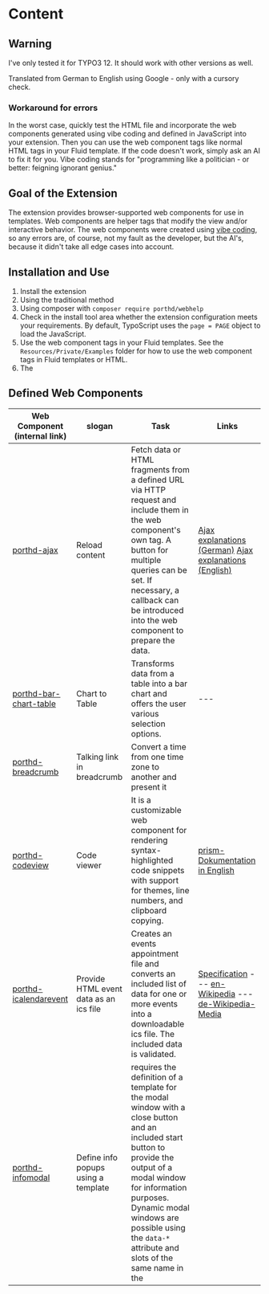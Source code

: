 # Content

## Warning

I've only tested it for TYPO3 12. It should work with other versions as well.

Translated from German to English using Google - only with a cursory check.

### Workaround for errors

In the worst case, quickly test the HTML file and incorporate the web components generated using vibe coding and defined
in JavaScript into your extension. Then you can use the web component tags like normal HTML tags in your Fluid template.
If the code doesn't work, simply ask an AI to fix it for you.
Vibe coding stands for "programming like a politician - or better: feigning ignorant genius."

## Goal of the Extension

The extension provides browser-supported web components for use in templates.
Web components are helper tags that modify the view and/or interactive behavior.
The web components were created using [vibe coding](https://en.wikipedia.org/wiki/Vibe_coding), so any errors are, of
course, not my fault as the developer, but the AI's, because it didn't take all edge cases into account.

## Installation and Use

1. Install the extension
1. Using the traditional method
2. Using composer with `composer require porthd/webhelp`
2. Check in the install tool area whether the extension configuration meets your requirements.
   By default, TypoScript uses the `page = PAGE` object to load the JavaScript.
3. Use the web component tags in your Fluid templates. See the `Resources/Private/Examples` folder for how to use the
   web component tags in Fluid templates or HTML.
4. The

## Defined Web Components

| Web Component (internal link)                                       | slogan                                  | Task                                                                                                                                                                                                                                                                                        | Links                                                                                                                                                                                                                                                                                                                                                                                               |
|---------------------------------------------------------------------|-----------------------------------------|---------------------------------------------------------------------------------------------------------------------------------------------------------------------------------------------------------------------------------------------------------------------------------------------|-----------------------------------------------------------------------------------------------------------------------------------------------------------------------------------------------------------------------------------------------------------------------------------------------------------------------------------------------------------------------------------------------------|
| [porthd-ajax](#parameters-in-porthd-ajax)                           | Reload content                          | Fetch data or HTML fragments from a defined URL via HTTP request and include them in the web component's own tag. A button for multiple queries can be set. If necessary, a callback can be introduced into the web component to prepare the data.                                          | [Ajax explanations (German)](https://de.wikipedia.org/wiki/Ajax_(programming)) [Ajax explanations (English)](https://en.wikipedia.org/wiki/Ajax_(programming))                                                                                                                                                                                                                                      |
| [porthd-bar-chart-table](#parameters-in-porthd-barchart-from-table) | Chart to Table                          | Transforms data from a table into a bar chart and offers the user various selection options.                                                                                                                                                                                                | ---                                                                                                                                                                                                                                                                                                                                                                                                 |
| [porthd-breadcrumb](#parameters-in-porthd-breadcrumb)               | Talking link in breadcrumb              | Convert a time from one time zone to another and present it                                                                                                                                                                                                                                 |
| [porthd-codeview](#parameters-in-porthd-codeview)                   | Code viewer                             | It is a customizable web component for rendering syntax-highlighted code snippets with support for themes, line numbers, and clipboard copying.                                                                                                                                             | [prism-Dokumentation in English](https://prismjs.com/docs/)                                                                                                                                                                                                                                                                                                                                         |
| [porthd-icalendarevent](##parameters-in-porthd-icalendarevent)      | Provide HTML event data as an ics file  | Creates an events appointment file and converts an included list of data for one or more events into a downloadable ics file. The included data is validated.                                                                                                                               | [Specification](https://icalendar.org/RFC-Specifications/all/) --- [en-Wikipedia](https://en.wikipedia.org/wiki/ICalendar#:~:text=iCalendar%20is%20a%20data%20format%20for%20exchange%20of%20calendar%20contents%2C,was%20originally%20defined%20in%20RFC%202445%20%5B10%5D%20in%201998.) --- [de-Wikipedia-Media](https://de.wikipedia.org/wiki/ICalendar#/media/Datei:ICalendarSpecification.png) |
| [porthd-infomodal](#parameters-in-porthd-infomodal)                 | Define info popups using a template     | requires the definition of a template for the modal window with a close button and an included start button to provide the output of a modal window for information purposes. Dynamic modal windows are possible using the `data-*` attribute and slots of the same name in the <template>. | [Explanations of modal windows in German](https://ichi.pro/de/4-moglichkeiten-zum-erstellen-eines-modalen-popup-felds-mit-html-css-und-vanilla-javascript-83364935438226)                                                                                                                                                                                                                           |
| [porthd-listselect](#parameters-in-porthd-listselect)               | Interactively control/filter mega menus | Restricts the output of long nested lists to a defined level and allows searching hidden subheadings.                                                                                                                                                                                       | [Overview of menus on the web](https://sketch.media/index.php?option=com_content&view=article&id=851) --- [Dropdown menu for large nesting](https://wiki.selfhtml.org/wiki/Navigation/Dropdown-Men%C3%BC) --- [Media event on menus](https://www.mediaevent.de/tutorial/css-responsive-menu.html)                                                                                                   |
| [porthd-tabnavi](#parameters-in-porthd-tabnavi)                         | tabnavigation-element                   | Generate from included content-tags the tabs with the corrosponding tabnavigation                                                                                                                                                                                                          |                                                                                                                                                                                                                                                                                                    |
| [porthd-timezone](#parameters-in-porthd-timezone)                   | Time zone conversion for dates          | Convert a time from one time zone to another and present the result within the web component's tag. The start time must either be included in the tag or be in the `datetime` attribute.                                                                                                    | [Explanations of the time zone in German](https://www.mediaevent.de/javascript/get-timezone.html)                                                                                                                                                                                                                                                                                                   |
| [porthd-tocgenerator](#Parameter-in-porthd-tocgenerator)            | Table of Contents                       | Create an unnumbered or numbered table of contents for a defined block.                                                                                                                                                                                                                     | [Article on the table of contents](https://ichi.pro/de/erstellen-eines-inhaltsverzeichnisses-mit-html-und-css-127834089968964)                                                                                                                                                                                                                                                                      |
| [porthd-vcard](#parameters-in-porthd-vcard)                         | Provide HTML contact data as a vcf file | Creates a contact file and converts the included list of data into a downloadable vcf file. The included data is validated.                                                                                                                                                                 | [de-Wikipedia](https://de.wikipedia.org/wiki/VCard#Spezifikation) --- [RFC6350 Specification](https://www.rfc-editor.org/rfc/rfc6350)                                                                                                                                                                                                                                                               |

## Defined symfony command for console

[TYPO3 Console Command fox xlf-refactoring-statistics](#typo3-console-command-fox-xlf-refactoring-statistics) make statistics about aspects of refactoring for your xlf-files. (This command is available from TYPO3 10.4 or later.)

---

### Parameters in porthd-ajax

The web component `<porthd-ajax>` allows the integration of data that is actively reloaded via Ajax. The query can be
performed automatically or only after clicking a button. The button can be styled, labeled, and restricted in its
frequency of use. It is also possible to transform the received data for output using a JavaScript function. The help
texts can also be freely defined.
A usage example can be found here in the documentation
in ['Examples/WebcomponentAjax.html'](./Examples/WebcomponentAjax.html)

The code was created using vibe-coding and has not been thoroughly tested yet.

#### Attributes in `<porthd-ajax>`

The following table describes the various supported attributes and their functions.

| Attributes   | Function                                                                                                                                                                                                                 |
|--------------|--------------------------------------------------------------------------------------------------------------------------------------------------------------------------------------------------------------------------|
| url          | URL for the https request, from which the desired data can be downloaded.                                                                                                                                                |
| loading-text | Text displayed while waiting for the data to load. The text may contain HTML tags.                                                                                                                                       |
| error-text   | Text displayed while waiting for data to load. The text may contain HTML tags.                                                                                                                                           |
| callback     | Optional. Function of type `data = callback(data);`. This function prepares the incoming data for display in the web component.                                                                                          |
| button-text  | If at least one non-white character is present here, a button with the displayed text is displayed in the web component. The text may contain HTML tags. The Ajax request is only initiated after the button is clicked. |
| button-style | The specified properties are assigned to the button's `style` attribute, allowing for custom styling.                                                                                                                    |
| max-click    | By specifying a number, the number of clicks on the button can be limited. If the maximum number is reached, the button is hidden. If the attribute is missing or empty, there is no limit to the number of clicks.      |

#### 🧪 Example: Maximum use with styling

```html
<porthd-ajax
url="https://example.com/data.html"
loading-text="⏳ Loading data..."
error-text="❌ Error retrieving data."
callback="transformData"
 button-text="🔄 Reload data"
 button-style="
 background: linear-gradient(to right, #ff6a00, #ee0979);
 color: white;
 font-size: 1.2rem;
 border: none;
 padding: 1rem 2rem;
 border-radius: 999px;
 box-shadow: 0 0 10px rgba(0,0,0,0.3);
 cursor: pointer;
 transition: all 0.3s ease-in-out;
 "
 max-click="3">
</porthd-ajax>
```

#### 💡 Optional: callback function
```javascript
function transformData(data) {
 return `<pre style="white-space: pre-wrap; font-family: monospace;">${data}</pre>`;
}
```

---

### Parameters in porthd-barchart-from-table

This web component converts an HTML table into an interactive bar chart using **Chart.js**. The display is dynamic, flexible, and controllable with checkboxes and radio buttons.

---

#### ⚙️ Attributes Used

| Attribute | Type | Description |
|- ... `button-text` | String | Optional: Displays a button to show/hide the table |
| `chartjs-url` | String | URL to the Chart.js library (default: CDN) |

---

#### 🧪 Example: Maximum configuration

```html
<porthd-barchart-from-table
 title-column="0"
 value-column="2"
 colors="crimson,orange,gold,forestgreen,dodgerblue,purple"
 orientation="horizontal"
 transpose
 button-text="📋 Show/Hide Table"
 chartjs-url="https://cdn.jsdelivr.net/npm/chart.js"
>
 <table>
 <thead>
 <tr><th>Product</th><th>January</th><th>February</th><th>March</th></tr>
 </thead>
 <tbody>
 <tr><td>Apple</td><td>120</td><td>150</td><td>180</td></tr>
<tr><td>Pear</td><td>90</td><td>130</td><td>160</td></tr>
<tr><td>Cherry</td><td>70</td><td>110</td><td>140</td></tr>
</tbody>
</table>
</porthd-barchart-from-table>
```

---

#### 🎨 Dynamic Styling

- Each bar can be styled with a color from the `colors` list
- `button-text` displays a toggle button for the table
- The table is cloned and displayed in the Shadow DOM

---

#### ✨ Features

- **Automatic loading** of Chart.js if it is not already available
- **Checkboxes** for selecting rows or columns
- **Radio buttons** for selecting the Value source (column or row)
- **Responsive layout**, orientable along the X or Y axis
- **Full control** over display using attributes

---

#### 🧠 Notes

- The component uses Shadow DOM – styles must be set inline or via JS.
- The table in the Light DOM is retained – changes there do not take effect automatically.
- You can set `chartjs-url` if you want to load a specific Chart.js version.

---

#### 📌 Possible extensions

- Support for multiple datasets
- Export function (PNG/SVG)
- Dynamic color palettes based on values
- Tooltip customization

---

### Parameters in porthd-breadcrumb

The `<porthd-breadcrumb>` web component generates breadcrumb navigation based on a specified URL. It supports dynamic styling options, callback processing, and display of domain information.

#### Example usage

```html
<porthd-breadcrumb
href="https://example.com/products/category/item123?ref=abc"
separator=" &gt; "
show-domain="true"
parameter-text="with parameters"
error-text="Invalid URL"
callback="formatBreadcrumbLabel">
</porthd-breadcrumb>
```

##### Example callback in the window context:

```js
window.formatBreadcrumbLabel = function(text) {
return text.replace(/-/g, ' ').toUpperCase();
};
```

#### Explanation of the attributes

| Attribute | Description |
|------------------|-------------------------------------------------------------------------------|
| `href` | The URL from which the breadcrumb is generated. Must be valid. |
| `separator` | HTML content as a separator between breadcrumb elements. Default: `/` |
| `show-domain` | `true` or `1` to display the domain as the first element. |
| `parameter-text` | Text displayed if URL parameters are present. |
| `error-text` | Text displayed if the URL is invalid. |
| `callback` | Name of a function in the global scope that can modify path segments. |

#### Dynamically generated HTML code

##### Example output with domain display and URL parameters enabled:

```html
<span class="breadcrumb">
<a href="https://example.com">example.com</a>
<span>/</span>
<a href="https://example.com/produkte/">PRODUCTS</a>
<span>/</span>
<a href="https://example.com/produkte/kategorie/">CATEGORY</a>
<span>/</span>
<a href="https://example.com/produkte/kategorie/item123/">ITEM123</a>
<span>/</span>
<a href="https://example.com/products/category/item123?ref=abc">with parameters</a>
</span>
```

#### Styling Note

The component adds the `breadcrumb` class to the container by default. Example CSS:

```css
.breadcrumb {
font-family: sans-serif;
font-size: 0.9rem;
}

.breadcrumb a {
text-decoration: none;
color: #0366d6;
}

.breadcrumb a:hover {
text-decoration: underline;
}

.breadcrumb span {
margin: 0.4px;
color: #aaa;
}

.breadcrumb .error {
color: red;
}
```

This component is ideal for dynamically generating path navigation for web applications, especially for CMS or SPA systems.

---

### Parameters in porthd-codeview

This documentation shows a maximum example of the output of the dynamically generated code of the web component `<porthd-codeview>`, including all styling elements and interactive features.

#### Example HTML for using the component

```html
<porthd-codeview
language="javascript"
theme="dark"
line-numbers
button-label="Copy Code"
theme-button-label="Switch Theme"
cdn="https://cdn.jsdelivr.net/npm/prismjs"
>
<script type="text/plain">
// Example JavaScript code
function greet(name) {
console.log(`Hello, ${name}!`);
}
greet('World');
</script>
</porthd-codeview>
```

#### Dynamically generated DOM content (Shadow DOM)

After inserting the component, the following DOM section is generated in the Shadow DOM:

```html
<style>
:host {
display: block;
position: relative;
}
button {
position: absolute;
top: 0.5em;
right: 0.5em;
margin: 0 0.5em;
z-index: 1;
padding: 0.5em 1em;
cursor: pointer;
}
pre {
margin: 0;
border: 1px solid #ddd;
border-radius: 5px;
overflow: auto;
}
</style>
<button class="theme-toggle">Switch Theme</button>
<button class="copy-button" style="right: 2.5em;">Copy Code</button>
<pre class="line-numbers"><code class="language-javascript">
// Example JavaScript Code
function greet(name) {

console.log(`Hello, ${name}!`);
}
greet('World');

</code></pre>
```

#### Features

- Syntax highlighting with Prism.js (dynamically loaded)
- Switching between `light` and `dark` themes
- Line numbers via plugin
- Copy function with feedback (✓)
- Multi-language support via `<script type="text/plain">`

#### Styling Details

The buttons are positioned absolutely above the code block. The theme can be changed dynamically by including different CSS files from Prism.

#### Note

PrismJS and plugins are only loaded if they are not already present.

ℹ️ A complete example of the maximum generated structure of this component is shown above.

---

### Parameters in porthd-icalendarevent

This example demonstrates full use of the `<porthd-icalendarevent>` web component, including maximum generated dynamic iCalendar code, validated data fields, and built-in styling.

#### Example HTML

```html
<porthd-icalendarevent
button-label="Download iCal"
button-style="background: green; color: white; padding: 12px 20px; border-radius: 6px; border: none;"
file-name="my-event"
prodid="-//Example Company//iCal Generator//DE">

<div data-id="UID">123e4567-e89b-12d3-a456-426614174000</div>
<div data-id="DTSTAMP">20250415T120000Z</div>
<div data-id="DTSTART">20250501T090000Z</div>
<div data-id="DTEND">20250501T100000Z</div>
<div data-id="SUMMARY">Meeting with Team</div>
<div data-id="DESCRIPTION">Discussion of Q2 Goals and Strategy</div>
<div data-id="LOCATION">Conference Room A</div>
<div data-id="STATUS">CONFIRMED</div>
<div data-id="CLASS">PUBLIC</div>
<div data-id="ORGANIZER" data-cn="Max Mustermann">mailto:max@example.com</div>
<div data-id="ATTENDEE" data-role="REQ-PARTICIPANT" data-cn="Erika Example">mailto:erika@example.com</div>

</porthd-icalendarevent>
```

#### Explanation

- The button styling can be customized using `button-style`.
- The `prodid` attribute specifies the PRODUCT ID of the iCalendar export.
- Each `data-id` container represents an iCalendar row. Additional parameters are added using `data-` attributes.

#### Generated iCal Content

If used correctly, clicking the button will generate an .ics file download with the following format:

```ics
BEGIN:VCALENDAR
VERSION:2.0
PRODID:-//Example Company//iCal Generator//DE
BEGIN:VEVENT
UID:123e4567-e89b-12d3-a456-426614174000
DTSTAMP:20250415T120000Z
DTSTART:20250501T090000Z
DTEND:20250501T100000Z
SUMMARY:Meeting with Team
DESCRIPTION:Discussion of Q2 Goals and Strategy
LOCATION:Conference Room A
STATUS:CONFIRMED
CLASS:PUBLIC
ORGANIZER;CN=Max Mustermann:mailto:max@example.com
ATTENDEE;ROLE=REQ-PARTICIPANT;CN=Erika Example:mailto:erika@example.com
END:VEVENT
END:VCALENDAR
```
#### Explanation of parameters

**Table with the permitted data IDs for included elements**

| data-id | Description|
|---------------|-----|
| ATTACH | Attachments (e.g., PDF agenda)|
| ATTENDEE | Event participants|
| BEGIN | Always with VEVENT - Define a new event in the file. Not required for a single event. Only directly after END|
| CALSCALE | Calendar scale (e.g., GREGORIAN)|
| CATEGORIES | Event categories |
| CLASS | Visibility (PUBLIC, PRIVATE, CONFIDENTIAL) |
| CREATED | Creation time |
| DESCRIPTION | Longer description of the event |
| DTEND | Event end time |
| DTSTAMP | Creation timestamp (required) |
| DTSTART | Event start time (required) |
| END | Always with VEVENT - Define a new event in the file. Not required for just one event. BEGIN must follow to define the next event |
| EXDATE | Exceptions for recurrences |
| GEO | Geographical coordinates (latitude; longitude) |
| LAST-MODIFIED | Last modified time |
| LOCATION | Event location |
| METHOD | Method for the calendar (e.g., PUBLISH) |
| ORGANIZER | Organizer |
| PRIORITY | Priority (1-9, 1 = highest) |
| RECURRENCE-ID | Reference to a recurring event |
| RRULE | Rule for recurring events |
| SEQUENCE | Number of changes to the event |
| STATUS | Status (e.g., CONFIRMED, CANCELED) |
| SUMMARY | Short description of the event |
| TRANSP | Transparency (OPAQUE = booked, TRANSPARENT = free) |
| UID | Unique identification number of the event (required) |
| URL | Web link to the event |
| X-WR-CALNAME | Display name of the calendar |
| X-WR-TIMEZONE | Calendar time zone |

#### Explanation of attributes
This web component has four attributes. Two are used to define the button, one is the ProdID for the iCalendar entry.

| Attributes | Function |
|--------------|-- |
|button-label | Button text, where TEXT can also contain HTML and SVG tags. |
|button-style | CSS properties for the button's style element in the Shadow DOM |
|file-name | Name for the file being downloaded; the '.ics' extension is always appended. |
|prodid | Identifier for generating the iCalendar file. This entry is not standardized. |

#### Error Handling

The component automatically checks for required fields (`UID`, `DTSTAMP`, `DTSTART`, `SUMMARY`) and reports errors in an `alert` window.

---


### Parameters in porthd-infomodal

#### Overview

The `porthd-infomodal` is a customizable modal web component. It allows for flexible configuration using attributes,
internal or external templates, and various error-handling mechanisms. The component supports accessibility features,
including focus traps for keyboard navigation and dynamic updates via data attributes.

#### Attributes

##### `template-id`

- **Description**: Specifies the `id` of an external template to use for the modal content.
- **Example**: `<porthd-infomodal template-id="modal-template">`

##### `background-class`

- **Description**: Specifies a CSS class to be applied to the modal's background overlay.
- **Example**: `<porthd-infomodal background-class="modal-overlay">`

##### `data-*`

- **Description**: Custom data attributes to dynamically pass content into slots inside the modal.
- **Example**: `<porthd-infomodal data-title="Modal Title" data-info="This is the modal description.">`

##### `error-text`

- **Description**: Specifies the error message displayed in the frontend when the modal template or modal elements are
  missing or incorrectly configured. Default value: `'Modal/Button missing'`.
- **Example**: `<porthd-infomodal error-text="Template not found!">`

##### `error-style`

- **Description**: Allows you to specify custom CSS styles for the error message displayed in the frontend.
- **Example**: `<porthd-infomodal error-style="color:red; font-weight: bold;">`

##### `error-canceltext`

- **Description**: Specifies the error message displayed when the "Cancel" (close) button is missing from the modal
  template.
- **Example**: `<porthd-infomodal error-canceltext="Cancel button missing!">`

##### `error-hide`

- **Description**: If set to `1` or `true`, the error message is shown only in the console and hidden from the frontend.
  By default, error messages are displayed in the frontend.
- **Example**: `<porthd-infomodal error-hide="true">`

##### `error-show`

- **Description**: If set to `1` or `true`, the error message is displayed in both the console and the frontend.
- **Example**: `<porthd-infomodal error-show="true">`

#### Methods

##### `openModal()`

- **Description**: Opens the modal by removing the `hidden` class. Focus is moved to the modal dialog.

##### `closeModal()`

- **Description**: Closes the modal by adding the `hidden` class back. The focus returns to the button that triggered
  the modal.

##### `initFocusTrap(container)`

- **Description**: Initializes a focus trap within the modal to ensure that keyboard navigation stays within the modal
  when it's open.

##### `errorLog(message)`

- **Description**: Logs error messages to the console and optionally displays them in the frontend based on the
  `error-show` and `error-hide` attributes.

#### Usage Examples

##### Example 1: External Template with Modal

```html

<porthd-infomodal template-id="modal-template" background-class="modal-overlay" data-title="Hello World"
                  data-info="This is a test modal.">
    <button data-id="modal-start">Open Modal</button>
</porthd-infomodal>
```

##### Example 2: Internal Template with Scrollable Content

```html

<porthd-infomodal background-class="modal-overlay" data-title="Long Text Test" data-info="Lorem ipsum...">
    <button data-id="modal-start">Scroll Content</button>
    <template>
        <div class="modal-content" role="dialog" aria-modal="true" tabindex="-1">
            <h2>
                <slot name="title"></slot>
            </h2>
            <p>
                <slot name="info">[Text here]</slot>
            </p>
            <button data-id="cancel">Close</button>
        </div>
    </template>
</porthd-infomodal>
```

##### Example 3: Missing Template with Frontend Error Message

```html

<porthd-infomodal template-id="non-existent-template" error-text="Template not found!">
    <button data-id="modal-start">Show Error</button>
</porthd-infomodal>
```

##### Example 4: Missing Cancel Button with Custom Error Text

```html

<porthd-infomodal error-text="Modal template/start button is missing!" error-canceltext="Cancel button forgotten?"
                  background-class="modal-overlay">
    <button data-id="modal-start">Open Modal</button>
    <template>
        <div class="modal-content" role="dialog" aria-modal="true" tabindex="-1">
            <h2>
                <slot name="title">Error</slot>
            </h2>
            <p>
                <slot name="info">No Cancel Button</slot>
            </p>
        </div>
    </template>
</porthd-infomodal>
```

##### Example 5: Standard Error Message with Frontend Display

```html

<porthd-infomodal template-id="modal-template" error-text="Modal template/start button missing!"
                  data-title="Hello World" data-info="Something is missing...">
    <div>Button to open is missing. :-( - Sad for the modal.</div>
</porthd-infomodal>
```

##### Example 6: Modal with Custom Error Styling

```html

<porthd-infomodal template-id="modal-template" error-text="Modal template/start button missing!"
                  error-style="background:red; color:#fff; font-weight: bolder;" data-title="Hello World"
                  data-info="Something is missing...">
    <div>Button to open is missing. :-( - Sad for the modal.</div>
</porthd-infomodal>
```

##### Example 7: Event Details with 5 Custom Slots

```html

<porthd-infomodal background-class="modal-overlay" data-eventtitel="ChatGPT Workshop"
                  data-eventbeschreibung="Learn the basics of LLMs" data-start="10:00 AM" data-ende="12:00 PM"
                  data-preis="99€">
    <button data-id="modal-start">Event Details</button>
    <template>
        <div class="modal-content" role="dialog" aria-modal="true" tabindex="-1">
            <h2>
                <slot name="eventtitel"></slot>
            </h2>
            <p>
                <slot name="eventbeschreibung"></slot>
            </p>
            <p><strong>Start:</strong>
                <slot name="start"></slot>
            </p>
            <p><strong>End:</strong>
                <slot name="ende"></slot>
            </p>
            <p><strong>Price:</strong>
                <slot name="preis"></slot>
            </p>
            <button data-id="cancel">Close</button>
        </div>
    </template>
</porthd-infomodal>
```

#### Notes

- **Accessibility**: The modal includes accessibility features such as `role="dialog"` and `aria-modal="true"`. It also
  implements a focus trap to ensure keyboard navigation remains within the modal when it is open.
- **Error Handling**: The component includes multiple mechanisms for handling errors, such as missing templates, missing
  buttons, and custom error messages. The `error-show` and `error-hide` attributes allow flexibility in how errors are
  displayed.

#### Advantages

- Flexible Templates: Use of external and internal templates.
- Customizable: Dynamic content adjustment via `data-*` attributes.
- Accessibility: Focus management and ARIA support.
- Error Handling: Custom error messages in both frontend and console.
- Keyboard-Friendly: Focus trap for navigation.
- CSS Customization: Customizable styles via `error-style` and `background-class`.
- Template Dependency: Errors occur if the template is missing.

#### Disadvantages

- Complexity: Learning curve for using templates and error handling.
- Performance: Possible performance issues with many instances.
- Missing Animations: No built-in transitions for opening/closing modals.
- Mobile Devices: Potential issues on mobile devices.

#### Extensions

- Animations: Adding animations when opening/closing.
- Modal Types: Additional modal variants (Confirmation, Error, Info).
- Size Customization: Dynamic modal dimensions.
- Forms: Embedding forms inside the modal.
- Keyboard Shortcuts: Additional shortcuts for control.
- Mobile Optimization: Better support for mobile devices.
- Performance Optimization: Lazy loading and DOM optimizations.
- Extended Accessibility: Additional ARIA attributes and screen reader support.

---

### Parameters in porthd-listselect

The web component `<porthd-listselect>` includes a nested list of HTML tags that can represent, for example, a complex
menu, a site's sitemap, an organizational chart, or a table of contents. It allows easy filtering by level and/or
keywords, which are offered according to the autocomplete principle.
An example of use can be found here in the documentation
in ['Examples/WebcomponentListSelectFilter.html'](./Examples/WebcomponentListSelectFilter.html).
The web component provides a relatively large number of attributes for configuring the filter form.

The code was created using vibe-coding and has not been thoroughly tested yet.

**Attributes in `<porthd-listselect>`**

| Attributes    | Function                                                                                                                                                    |
|---------------|-------------------------------------------------------------------------------------------------------------------------------------------------------------|
| level         | Level to be displayed for nested lists by default or after a reset                                                                                          |
| filter        | Term to be entered into the search box for the filter                                                                                                       |
| list-tags     | Selectors or HTML tags that each enclose a list element and/or a nested list. The :where() pseudo-class is used for selection.                              |
| search-length | Minimum number of letters that must be entered into the search box                                                                                          |
| label-range   | Text identifier before the slider for setting the displayed nesting depth                                                                                   |
| label-search  | Text identifier before the input field for filtering                                                                                                        |
| label-reset   | Text identifier for the reset button                                                                                                                        |
| placeholder   | Text displayed in the empty input field for filtering                                                                                                       |
| label-style   | List of CSS properties to assign to the two label fields. This is analogous to the style field in normal tags.                                              |
| input-style   | List of CSS properties to assign to the input field. This is analogous to the style field in normal tags.                                                   |
| range-style   | List of CSS properties to assign to the range field. This is analogous to the style field in normal tags. Pseudo-classes are not transferred.               |
| button-style  | List of CSS properties to assign to the reset button. This is analogous to the style field in normal tags.                                                  |
| trim          | The words for autocomplete can be trimmed by the characters, so that, for example, brackets without spaces before a word do not appear in the autocomplete. |

---

### Parameters in porthd-tabnavi

#### Overview

`<porthd-tabnavi>` is a custom HTML web component that converts embedded content into responsive tabs based on a structural marker (`startpanel`). It offers advanced control through attributes, automatic naming, styling options, and dynamic CSS injection behavior.

#### How it Works

When a `<porthd-tabnavi>` element is inserted into the DOM, the following is done:

1. The defined `startpanel` element is searched for (e.g., `h2`, `.tab`, etc.).
2. All child elements are grouped into panels based on this marker.
3. A navigation of buttons (`<button>`) is created in a `<nav>`.
4. The panels are assigned an associated ID and controlled accordingly (show/hide).
5. Optionally, a tab can be set as the start tab, or the first tab can be displayed automatically.
6. Tab navigation is hidden if only one tab is present.
7. Styles are dynamically injected if not already present.

#### Attributes

| Attribute | Required | Type | Description |
|----------------|---------|-----------|---------------|
| `startpanel` | ✅ Yes | `string` | Selector (e.g., `h2`, `.tab`) for defining starting points for new panels. |
| `name` | ❌ No | `string` | Name for the tab IDs (`name-0`, `name-1`, ...). If not set, a random name is generated. |
| `listclass` | ❌ No | `string` | CSS classes for tab navigation (`<nav>`). |
| `liststyle` | ❌ No | `string` | Inline styling for tab navigation. |
| `tabclass` | ❌ No | `string` | CSS class for tab buttons. |
| `tabstyle` | ❌ No | `string` | Inline styling for tab buttons. |
| `panelclass` | ❌ No | `string` | CSS class for panel containers. |
| `panelstyle` | ❌ No | `string` | Inline styling for panel containers. |

#### Additional control attributes

| Attribute on the start panel | Description |
|------------------------|--------------|
| `tabname` | Optional custom title for the tab. |
| `starttab` | If set (also empty or `1`), this panel will be displayed on load. |

#### Behavior in special cases

| Case | Behavior |
|------|-----------|
| `startpanel` is missing | Error message in the console, content remains unchanged. |
| No valid element for `startpanel` | Error message, content remains unchanged. |
| Content **before the first startpanel** | Grouped in a separate tab with the title `default`. Warning in the console. |
| No panel with `starttab` | The first tab is activated automatically. |
| Only one panel is created | Tab navigation is **not** displayed. |

#### Examples

##### Example 1: Missing `startpanel`
```html
<porthd-tabnavi>
<div>This is content without a startpanel</div>
</porthd-tabnavi>
```

##### Example 2: Three `div`s, `startpanel="h2"`
```html
<porthd-tabnavi startpanel="h2" name="demo2">
<h2 tabname="Tab A">Title A</h2>
<div>Content A</div>
<h2 tabname="Tab B">Title B</h2>
<div>Content B</div>
<h2 tabname="Tab C">Title C</h2>
<div>Content C</div>
</porthd-tabnavi>
```

##### Example 3: Structure with `starttab`
```html
<porthd-tabnavi startpanel="h2" name="demo3">
<div>Intro text</div>
<h2 tabname="Start 1" starttab>Panel 1</h2>
...
</porthd-tabnavi>
```

#### Dynamic CSS injection

Will be automatically inserted into the `<head>` if it isn't already there:

```css
porthd-tabnavi nav.tablist {

display: flex;

flex-wrap: wrap;

gap: 0.5rem;

margin-bottom: 1rem;

}
porthd-tabnavi nav.tablist button {
... }
porthd-tabnavi nav.tablist button.active {
background-color: #ddd;
font-weight: bold;
}
porthd-tabnavi .tabpanel {
display: none;
}
porthd-tabnavi .tabpanel.active {
display: block;
}
```

#### DOM structure after initialization

```html
<porthd-tabnavi>
<nav class="tablist">
<button class="active" data-tab="name-0">Tab A</button>
<button data-tab="name-1">Tab B</button>
...
</nav>
<div id="name-0" class="tabpanel active">...</div>
<div id="name-1" class="tabpanel">...</div>
</porthd-tabnavi>
```

#### Method overview

| Method | Function |
|--------------------------|----------|
| `connectedCallback()` | Initializes the component when inserted into the DOM |
| `_injectStylesIfNeeded()`| Inserts CSS if not already present |
| `_checkCSSClass()` | Checks existing stylesheets |
| `_showTab(id)` | Activates tab and panel |
| `_generateRandomName()` | Creates a unique name |
| `_getTabName(el, index)` | Returns tab name or fallback |

#### Accessibility (a11y)

- `role="tablist"`, `role="tab"`, `role="tabpanel"`
- ARIA enhancements possible

---

### Parameters in porthd-timezone

The web component `<porthd-timezone>` allows the conversion of a date and time from a specific time zone to a date in
another time zone. According to AI, aspects such as daylight saving time should be taken into account.

A usage example can be found here in the documentation
in ['Examples/WebcomponentTimeZone.html'](./Examples/WebcomponentAjax.html)

The code was created using vibe coding and has not yet been thoroughly tested.

**Attributes in `<porthd-timezone>`**
The following table describes the various supported attributes and their functions.

| Attributes      | Function                                                                                                                                                                                                                                                                                     |
|-----------------|----------------------------------------------------------------------------------------------------------------------------------------------------------------------------------------------------------------------------------------------------------------------------------------------|
| datetime        | Attribute with the current time to be converted to a target time. If this attribute is missing,                                                                                                                                                                                              |
| to-timezone     | Defines the time zone to which the specified time should be converted.                                                                                                                                                                                                                       |
| source-timezone | Defines the time zone in which the specified time is located.                                                                                                                                                                                                                                |
| aria-text       | Information text for screen readers about the function of the web component. The text can also contain HTML tags.                                                                                                                                                                            |
| error-text      | Information text if an error has occurred. The text can also contain HTML tags.                                                                                                                                                                                                              |
| parse-format    | In addition to the common ISO formats, the following predefined formats can be used: 'Y-m-d', 'Y-m-d H:i', 'H:i:s', 'd.m.Y', 'm/d/Y', and 'Y-m-d H:i:s'. The specification `Day Month Name Year` is also permitted, provided a list of month names is stored in the `month-names` attribute. |
| month-names     | Defines a list of month names in sorted order. You can concatenate multiple lists containing all months of the year in sorted order. The following is allowed: 'jan,feb.mar,apr,may,jun,jul,aug,sep,oct,nov,dec,jan,feb.mar,apr,may,jun,jul,aug,sep,oct,nov,dec'.                            |

---

### Parameters in Porthd-TocGenerator

A custom web component for dynamically generating a table of contents (TOC) from HTML headings (`h1` to `h6`) within a
specific DOM block.
The web component should be empty because the space is reserved for the dynamically generated table of contents.

#### Features

- Supports all heading levels from `h1` to `h6`
- Nested list depending on level depth
- Optional chapter numbering (`add-number`)
- Start numbering via `chapter-start`
- Multiple TOCs per page possible
- Error handling with customizable text & CSS
- Supports dynamic changes via the `rebuild` attribute

#### Usage

```html

<porthd-tocgenerator
    block="#my-content"
    add-number="true"
    chapter-start="1.0.0.0.0.0"
    pretext="my_anchor_"
    error-text="<strong>Error:</strong> Headings not found."
    error-style="color: red; font-style: italic;"
></porthd-tocgenerator>
```

```html

<div id="my-content">
    <h2>Introduction</h2>
    <h3>Motivation</h3>
    <h2>Main body</h2>
</div>
```

#### Attribute reference

| Attribute       | Type         | Description                                                         |
|-----------------|--------------|---------------------------------------------------------------------|
| `block`         | CSS selector | Target container from which the headings are read. Default: `body`. |
| `add-number`    | `true/false` | Enables chapter numbering. Default: `false`.                        |
| `chapter-start` | `X.X.X.X.X`  | Starting point of the numbering (only if `add-number=true`).        |
| `pretext`       | String       | Prefix for anchor IDs. Allows multiple TOCs at once.                |
| `error-text`    | HTML         | Optional HTML error text if no block or heading is found.           |
| `error-style`   | CSS          | Inline CSS styles for the error DIV.                                |
| `rebuild`       | any          | The TOC is rebuilt every time this attribute is changed.            |

#### Dynamic Rebuild

If the DOM changes within the target block (e.g., a new heading via a button), the TOC can be rebuilt by setting the
`rebuild` attribute:

```js
const toc = document.querySelector('#mein-toc');
toc.setAttribute('rebuild', Date.now().toString());
```

#### Anchor Behavior

Each heading receives an invisible `<span>` element with a unique ID as an anchor. This ID is composed of:

```
[pretext][random_part]_[sequence_number]
```

Example: `my_anchor_kd93kfj2_0`

#### Error Handling

If the `block` is not found or contains no headings, a `<div>` with the error text is displayed. Both the content (
`error-text`) and the style (`error-style`) are fully customizable.

#### Styling

The TOC list uses the `toc` class. Custom CSS rules can be defined for it:

```css
ul.toc {
    list-style: none;
    padding-left: 1em;
}

ul.toc li {
    margin-bottom: 0.3em;
}
```

#### Test Setup

Multiple test cases can be tested simultaneously on an HTML page. For multiple TOCs, make sure to use different
`pretext` values to avoid ID collisions.

---

### Parameters in porthd-vcard

The web component `<porthd-vcard>` includes a list of HTML tags that define the individual parameters in the vcard file.
The usage examples can be found here in the documentation
in ['Examples/WebcomponentVCard.html'](./Examples/WebcomponentVCard.html).
The value in `data-id` determines the respective parameter in the subsequent vCard file.
If necessary, additional parameters may be allowed in the main parameter, such as the TYPE parameter or the VALUE
parameter, or similar, as shown in the table below.
In contrast to the iCalendar Web Component defined in this extension, no other attributes are accepted besides the data
attributes mentioned.
If you add additional data attributes to the included elements, they will be inserted without verification according to
the following scheme:
`<div data-id="ATTACH" data-fmttype="application/postscript">ftp://example.com/pub/reports/r-960812.ps</div>`
results in the following entry in the iCalendar:
`ATTACH;FMTTYPE=application/postscript:ftp://example.com/pub/reports/r-960812.ps`.
Please ensure that a valid combination is always used.

The code was created using vibe-coding and has not been thoroughly tested yet.

**Table with the validated IDs for included elements**

| Parameter     | Definition                                                                                               | `data-value` | `data-type` | `data-`*                                          |
|---------------|----------------------------------------------------------------------------------------------------------|--------------|-------------|---------------------------------------------------|
| ADR           | Address                                                                                                  | 0            | 1           |                                                   |
| ANNIVERSARY   | Anniversary                                                                                              | 1            | 0           |                                                   |
| BDAY          | Birthday                                                                                                 | 1            | 0           |                                                   |
| BIRTHPLACE    | Person's birthplace                                                                                      | 0            | 0           |                                                   |
| CALADRURI     | URL to send an appointment request to the person's calendar                                              | 0            | 0           |                                                   |
| CALURI        | URL to the person's calendar                                                                             | 0            | 0           |                                                   |
| CATEGORIES    | List of tags to describe the object represented by this vCard                                            | 0            | 0           |                                                   |
| CLIENTPIDMAP  | Used to synchronize different revisions of the same vCard.                                               | 0            | 0           |                                                   |
| DEATHDATE     | Person's death date                                                                                      | 0            | 0           |                                                   |
| DEATHPLACE    | Person's death place                                                                                     | 0            | 0           |                                                   |
| EMAIL         | Email address                                                                                            | 0            | 1           |                                                   |
| EXPERTISE     | Person's field of expertise                                                                              | 0            | 0           |                                                   |
| FBURL         | Defines a URL that indicates when the person is free or busy in their calendar., 0, 0                    |              |
| **FN**        | **Full Name (Required)**                                                                                 | **0**        | **0**       | ** **                                             |
| GENDER        | Gender                                                                                                   | 0            | 0           |                                                   |
| GEO           | Geocoordinates (V4.0)                                                                                    | 0            | 0           |                                                   |
| HOBBY         | Person's leisure activity                                                                                | 0            | 0           |                                                   |
| IMPP          | Username for an instant messenger. This was included in the official vCard specification in version 4.0. | 0            | 0           |                                                   |
| INTEREST      | Leisure activity the person is interested in, but not necessarily engaged in.                            | 0            | 0           |                                                   |
| KEY           | Public encryption key (V4.0)                                                                             | 0            | 0           | MEDIATYPE,ENCODING                                |
| KIND          | Defines the entity type this vCard represents: 'Application'                                             | 'Individual' | 'Group'     | 'Location' or 'Organization'; experimental., 0, 0 | ',|
| LABEL         | Language                                                                                                 | 0            | 1           |                                                   |
| LANG          | Language                                                                                                 | 0            | 0           |                                                   |
| LOGO          | Company logo (V4.0)                                                                                      | 1            | 0           | ENCODING                                          |
| MEMBER        | Defines a member of the group this vCard represents.                                                     | 0            | 0           |                                                   |
| N             | Name (V4.0 – optional)                                                                                   | 0            | 0           |                                                   |
| NICKNAME      | Nickname                                                                                                 | 0            | 0           |                                                   |
| NOTE          | Note                                                                                                     | 1            | 0           | LANGUAGE                                          |
| ORG           | Organization                                                                                             | 0            | 1           |                                                   |
| ORG-DIRECTORY | URI for the person's workplace; this can be used to retrieve information about the person's employees.   | 0            | 0           |                                                   |
| PHOTO         | Photo                                                                                                    | 1            | 1           | ENCODING,MEDIATYPE                                |
| RELATED       | Another entity with which the person is related.                                                         | 0            | 1           |                                                   |
| REV           | Last updated                                                                                             | 1            | 0           |                                                   |
| ROLE          | Role                                                                                                     | 0            | 0           |                                                   |
| SOUND         | It specifies the pronunciation of the FN., 0, 0                                                          |              |
| SOURCE        | A URL where the latest version of this vCard can be retrieved.                                           | 0            | 0           |                                                   |
| TEL           | Telephone number                                                                                         | 0            | 1           |                                                   |
| TITLE         | Title                                                                                                    | 0            | 0           |                                                   |
| TZ            | Time zone                                                                                                | 0            | 0           |                                                   |
| URL           | Website                                                                                                  | 0            | 1           | TITLE                                             |
| XML           | All XML data associated with the vCard                                                                   | 0            | 1           | TITLE                                             |

For precise content usage, please refer to the vCard definition [on Wikipedia](https://en.wikipedia.org/wiki/VCard)
or [on the specification](https://www.rfc-editor.org/rfc/rfc6350.html).

To make the file available, a button is defined in the shadow DOM in the web component.
The attributes can be used to define the appearance and text of the button.

**Attributes in `<porthd-vcard>`**

| Attributes   | Function                                                           |
|--------------|--------------------------------------------------------------------|
| button-label | Text of the button, where TEXT can also contain HTML and SVG tags. |
| button-style | CSS properties for the button's style element in the Shadow DOM    |
| file-name    | Name for the file to be downloaded                                 |

---

## symfony command

### TYPO3 Console Command fox xlf-refactoring-statistics

#### Overview

This TYPO3 console command analyzes `.xlf` language files and searches all files in a specified start folder to statistically evaluate the usage of language keys. The command generates a CSV file with various metrics for key usage, duplication, and non-usage.

It is assumed that the user is analyzing the CSV file with a spreadsheet such as Excel (Microsoft) or Calc (LibriOffice).

Note: The user should delete the created CSV file from the analysis folder for security reasons.

#### Command

```bash
vendor/bin/typo3 extension:xlf-statistics /path/to/startfolder [--extensionlist=ext1,ext2,...]
```

##### Parameters

| Parameter | Type | Description |
|----------|-----|---------------|
| `path` | Argument (required) | Path to the starting folder |
| `--extensionlist` | Option (optional) | Comma-separated list of file extensions in which keys should be counted.<br>**Default:** `html,htm,php,js,txt,typoscript,tsconfig,flex,t3s,t3c` |

#### Description of the analysis

##### What is analyzed?

1. All `.xlf` files in the specified directory tree (recursive).
2. Automatic detection of supported languages ​​based on the file name.
3. Every `trans-unit` found with an `id` attribute is counted – even if it occurs multiple times.
4. All other files in the project directory are searched for these keys.

##### Language file naming

- `locallang.xlf` → default language
- `de.locallang.xlf` → German language variant
- `en.locallang.xlf` → English, etc.

#### Structure of the CSV file

The generated file has the name:

```
xlf-statistic_YYYY-MM-DD-HH-MM-SS.csv
```

##### Column overview

| Column | Description |
|--------|---------------|
| `path` | Path to the original XLF file |
| `basename` | Basename: `filename:key` |
| `{language}` | One column per language – number of occurrences in this language file |
| `{extension}` | One column per defined extension – number of occurrences in the respective file type |
| `otherExtension` | Number of occurrences in files with an unlisted extension |
| `countAll` | Total occurrences in all non-XLF files |
| `unused` | Displays `"Delete?"` if `countAll == 0`, otherwise empty |
| `doubleUse` | Displays `"Reduce"` if the key occurs multiple times in a language file |

#### Examples

##### Standard call

```bash
vendor/bin/typo3 extension:xlf-statistics /var/www/html
```

##### With custom extension list

```bash
vendor/bin/typo3 extension:xlf-statistics /var/www/html --extensionlist=php,html,twig
```

#### Notes for developers

- The command uses `simplexml_load_file()` to parse XML files.
- Execution can take up to **30 minutes** (`set_time_limit(1800)`).
- Keys are counted exactly based on their occurrence in the file text (no parsing/tokenizing).
- The file is saved in the target directory.

#### Last updated

2025-05-31

---
